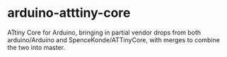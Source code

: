 # arduino-atttiny-core
ATtiny Core for Arduino, bringing in partial vendor drops from both arduino/Arduino and SpenceKonde/ATTinyCore, with merges to combine the two into master.
